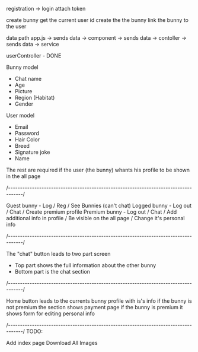  registration -> login attach token

 create bunny
 get the current user id
 create the the bunny
 link the bunny to the user

 data path
 app.js -> sends data -> component -> sends data -> contoller -> sends data -> service

userController - DONE

Bunny model
- Chat name
- Age
- Picture
- Region (Habitat)
- Gender

User model
- Email
- Password
- Hair Color
- Breed
- Signature joke
- Name

The rest are required if the user (the bunny) whants his profile to be shown in the all page

/------------------------------------------------------------------------------------/

Guest bunny - Log / Reg / See Bunnies (can't chat)
Logged bunny - Log out / Chat / Create premium profile
Premium bunny - Log out / Chat / Add additional info in profile / Be visible on the all page / Change it's personal info

/------------------------------------------------------------------------------------/

The "chat" button leads to two part screen

- Top part shows the full information about the other bunny
- Bottom part is the chat section

/------------------------------------------------------------------------------------/

Home button leads to the currents bunny profile with is's info
if the bunny is not premium the section shows payment page
if the bunny is premium it shows form for editing personal info

/------------------------------------------------------------------------------------/
 TODO:

Add index page
Download All Images